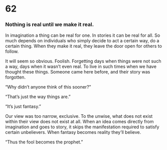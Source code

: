 # 62

### Nothing is real until we make it real.

In imagination a thing can be real for one. In stories it can be real for all.  So much depends on individuals who simply decide to act a certain way, do a certain thing. When they make it real, they leave the door open for others to follow.

It will seem so obvious. Foolish. Forgetting days when things were not such a way, days when it wasn’t even real. To live in such times when we have thought these things. Someone came here before, and their story was forgotten.

“Why didn’t anyone think of this sooner?” 

“That’s just the way things are.”

“It’s just fantasy.”

Our view was too narrow, exclusive. To the unwise, what does not exist within their view does not exist at all. When an idea comes directly from imagination and goes to story, it skips the manifestation required to satisfy certain unbelievers. When fantasy becomes reality they’ll believe.

“Thus the fool becomes the prophet.”